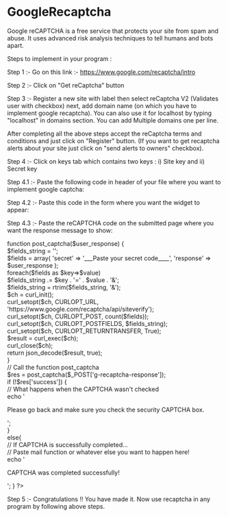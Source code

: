# GoogleRecaptcha
Google reCAPTCHA is a free service that protects your site from spam and abuse. It uses advanced risk analysis techniques to tell humans and bots apart.

Steps to implement in your program :

Step 1 :- 
Go on this link :- https://www.google.com/recaptcha/intro

Step 2 :-
Click on "Get reCaptcha" button

Step 3 :-
Register a new site with label then select reCaptcha V2 (Validates user with checkbox) next, add domain name (on which you have to implement google recaptcha). You can also use it for localhost by typing "localhost" in domains section. You can add Multiple domains one per line.

After completing all the above steps accept the reCaptcha terms and conditions and just click on "Register" button. (If you want to get recaptcha alerts about your site just click on "send alerts to owners" checkbox).

Step 4 :-
Click on keys tab which contains two keys :
i) Site key and ii) Secret key

Step 4.1 :-
Paste the following code in header of your file where you want to implement google captcha:<br>
 <script src='https://www.google.com/recaptcha/api.js'></script> 

Step 4.2 :-
Paste this code in the form where you want the widget to appear: <div class="g-recaptcha" data-sitekey="your site key"></div>

Step 4.3 :-
Paste the reCAPTCHA code on the submitted page where you want the response message to show:
<br>
<?php<br>
    function post_captcha($user_response) {<br>
        $fields_string = '';<br>
        $fields = array(
            'secret' => '___Paste your secret code____',
            'response' => $user_response
        );<br>
        foreach($fields as $key=>$value)<br>
        $fields_string .= $key . '=' . $value . '&';<br>
        $fields_string = rtrim($fields_string, '&');<br>

        $ch = curl_init();<br>
        curl_setopt($ch, CURLOPT_URL, 'https://www.google.com/recaptcha/api/siteverify');<br>
        curl_setopt($ch, CURLOPT_POST, count($fields));<br>
        curl_setopt($ch, CURLOPT_POSTFIELDS, $fields_string);<br>
        curl_setopt($ch, CURLOPT_RETURNTRANSFER, True);<br>

        $result = curl_exec($ch);<br>
        curl_close($ch);<br>

        return json_decode($result, true);<br>
    }<br>

    // Call the function post_captcha<br>
    
    $res = post_captcha($_POST['g-recaptcha-response']);<br>

    if (!$res['success']) {<br>
    
    // What happens when the CAPTCHA wasn't checked<br>
      echo '<p>Please go back and make sure you check the security CAPTCHA box.</p>';<br>
 } <br>else{<br>
        // If CAPTCHA is successfully completed...<br>
        // Paste mail function or whatever else you want to happen here!<br>
        echo '<p>CAPTCHA was completed successfully!</p>';
    }
?><br>

Step 5 :-
Congratulations !! You have made it.
Now use recaptcha in any program by following above steps.
